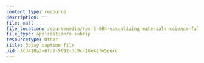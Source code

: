 ```yaml
---
content_type: resource
description: ''
file: null
file_location: /coursemedia/res-3-004-visualizing-materials-science-fall-2017/3c3418a36fd750923c9c18e42fe5eecc_peJUDjHJGb4.srt
file_type: application/x-subrip
resourcetype: Other
title: 3play caption file
uid: 3c3418a3-6fd7-5092-3c9c-18e42fe5eecc
---
```

